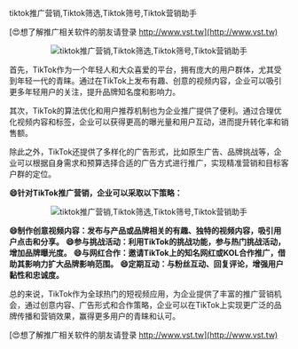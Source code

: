 tiktok推广营销,Tiktok筛选,Tiktok筛号,Tiktok营销助手

[😍想了解推广相关软件的朋友请登录 http://www.vst.tw](http://www.vst.tw)

 <center><img src="https://vst.tw/MP4/tuiguang/png/5.png" alt="tiktok推广营销,Tiktok筛选,Tiktok筛号,Tiktok营销助手"></center>

首先，TikTok作为一个年轻人和大众喜爱的平台，拥有庞大的用户群体，尤其受到年轻一代的青睐。通过在TikTok上发布有趣、创意的视频内容，企业可以吸引更多年轻用户的关注，提升品牌知名度和影响力。

其次，TikTok的算法优化和用户推荐机制也为企业推广提供了便利。通过合理优化视频内容和标签，企业可以获得更高的曝光量和用户互动，进而提升转化率和销售额。

除此之外，TikTok还提供了多样化的广告形式，比如原生广告、品牌挑战等，企业可以根据自身需求和预算选择合适的广告方式进行推广，实现精准营销和目标客户群的定位。

**😄针对TikTok推广营销，企业可以采取以下策略：**

 <center><img src="https://vst.tw/MP4/tuiguang/png/5.png" alt="tiktok推广营销,Tiktok筛选,Tiktok筛号,Tiktok营销助手"></center>

**😄制作创意视频内容：发布与产品或品牌相关的有趣、独特的视频内容，吸引用户点击和分享。**
**😄参与挑战活动：利用TikTok的挑战功能，参与热门挑战活动，增加品牌曝光度。**
**😄与网红合作：邀请TikTok上的知名网红或KOL合作推广，借助其影响力扩大品牌影响范围。**
**😄定期互动：与粉丝互动、回复评论，增强用户黏性和忠诚度。**

总的来说，TikTok作为全球热门的短视频应用，为企业提供了丰富的推广营销机会，通过创意内容、广告形式和合作策略，企业可以在TikTok上实现更广泛的品牌传播和营销效果，赢得更多用户的青睐和认可。

[😍想了解推广相关软件的朋友请登录 http://www.vst.tw](http://www.vst.tw)



